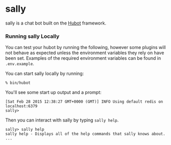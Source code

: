 # sally

sally is a chat bot built on the [Hubot][hubot] framework.

[hubot]: http://hubot.github.com

### Running sally Locally

You can test your hubot by running the following, however some plugins will not
behave as expected unless the environment variables they rely on have been set.
Examples of the required environment variables can be found in `.env.example`.

You can start sally locally by running:

    % bin/hubot

You'll see some start up output and a prompt:

    [Sat Feb 28 2015 12:38:27 GMT+0000 (GMT)] INFO Using default redis on localhost:6379
    sally>

Then you can interact with sally by typing `sally help`.

    sally> sally help
    sally help - Displays all of the help commands that sally knows about.
    ...